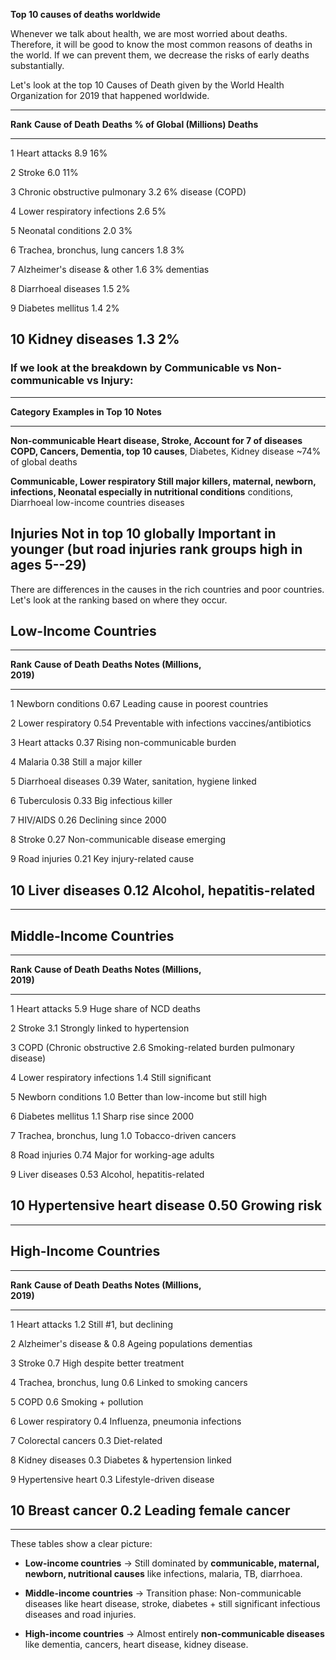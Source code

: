 **Top 10 causes of deaths worldwide**

Whenever we talk about health, we are most worried about deaths.
Therefore, it will be good to know the most common reasons of deaths in
the world. If we can prevent them, we decrease the risks of early deaths
substantially.

Let's look at the top 10 Causes of Death given by the World Health
Organization for 2019 that happened worldwide.

  ------------------------------------------------------------------------------
  **Rank**   **Cause of Death**                   **Deaths        **% of Global
                                                  (Millions)**    Deaths**
  ---------- ------------------------------------ --------------- --------------
  1          Heart attacks                        8.9             16%

  2          Stroke                               6.0             11%

  3          Chronic obstructive pulmonary        3.2             6%
             disease (COPD)                                       

  4          Lower respiratory infections         2.6             5%

  5          Neonatal conditions                  2.0             3%

  6          Trachea, bronchus, lung cancers      1.8             3%

  7          Alzheimer's disease & other          1.6             3%
             dementias                                            

  8          Diarrhoeal diseases                  1.5             2%

  9          Diabetes mellitus                    1.4             2%

  10         Kidney diseases                      1.3             2%
  ------------------------------------------------------------------------------

### If we look at the breakdown by Communicable vs Non-communicable vs Injury:

  ------------------------------------------------------------------------
  **Category**             **Examples in Top 10**     **Notes**
  ------------------------ -------------------------- --------------------
  **Non-communicable       Heart disease, Stroke,     Account for **7 of
  diseases**               COPD, Cancers, Dementia,   top 10 causes**,
                           Diabetes, Kidney disease   \~74% of global
                                                      deaths

  **Communicable,          Lower respiratory          Still major killers,
  maternal, newborn,       infections, Neonatal       especially in
  nutritional conditions** conditions, Diarrhoeal     low-income countries
                           diseases                   

  **Injuries**             Not in top 10 globally     Important in younger
                           (but road injuries rank    groups
                           high in ages 5--29)        
  ------------------------------------------------------------------------

There are differences in the causes in the rich countries and poor
countries. Let's look at the ranking based on where they occur.

## **Low-Income Countries**

  -----------------------------------------------------------------------------
  **Rank**   **Cause of Death**   **Deaths          **Notes**
                                  (Millions,        
                                  2019)**           
  ---------- -------------------- ----------------- ---------------------------
  1          Newborn conditions   0.67              Leading cause in poorest
                                                    countries

  2          Lower respiratory    0.54              Preventable with
             infections                             vaccines/antibiotics

  3          Heart attacks        0.37              Rising non-communicable
                                                    burden

  4          Malaria              0.38              Still a major killer

  5          Diarrhoeal diseases  0.39              Water, sanitation, hygiene
                                                    linked

  6          Tuberculosis         0.33              Big infectious killer

  7          HIV/AIDS             0.26              Declining since 2000

  8          Stroke               0.27              Non-communicable disease
                                                    emerging

  9          Road injuries        0.21              Key injury-related cause

  10         Liver diseases       0.12              Alcohol, hepatitis-related
  -----------------------------------------------------------------------------

------------------------------------------------------------------------

## 

## **Middle-Income Countries**

  ------------------------------------------------------------------------------
  **Rank**   **Cause of Death**           **Deaths        **Notes**
                                          (Millions,      
                                          2019)**         
  ---------- ---------------------------- --------------- ----------------------
  1          Heart attacks                5.9             Huge share of NCD
                                                          deaths

  2          Stroke                       3.1             Strongly linked to
                                                          hypertension

  3          COPD (Chronic obstructive    2.6             Smoking-related burden
             pulmonary disease)                           

  4          Lower respiratory infections 1.4             Still significant

  5          Newborn conditions           1.0             Better than low-income
                                                          but still high

  6          Diabetes mellitus            1.1             Sharp rise since 2000

  7          Trachea, bronchus, lung      1.0             Tobacco-driven
             cancers                                      

  8          Road injuries                0.74            Major for working-age
                                                          adults

  9          Liver diseases               0.53            Alcohol,
                                                          hepatitis-related

  10         Hypertensive heart disease   0.50            Growing risk
  ------------------------------------------------------------------------------

------------------------------------------------------------------------

## **High-Income Countries**

  -----------------------------------------------------------------------------
  **Rank**   **Cause of Death**       **Deaths          **Notes**
                                      (Millions,        
                                      2019)**           
  ---------- ------------------------ ----------------- -----------------------
  1          Heart attacks            1.2               Still #1, but declining

  2          Alzheimer's disease &    0.8               Ageing populations
             dementias                                  

  3          Stroke                   0.7               High despite better
                                                        treatment

  4          Trachea, bronchus, lung  0.6               Linked to smoking
             cancers                                    

  5          COPD                     0.6               Smoking + pollution

  6          Lower respiratory        0.4               Influenza, pneumonia
             infections                                 

  7          Colorectal cancers       0.3               Diet-related

  8          Kidney diseases          0.3               Diabetes & hypertension
                                                        linked

  9          Hypertensive heart       0.3               Lifestyle-driven
             disease                                    

  10         Breast cancer            0.2               Leading female cancer
  -----------------------------------------------------------------------------

------------------------------------------------------------------------

These tables show a clear picture:

- **Low-income countries** → Still dominated by **communicable,
  maternal, newborn, nutritional causes** like infections, malaria, TB,
  diarrhoea.

- **Middle-income countries** → Transition phase: Non-communicable
  diseases like heart disease, stroke, diabetes + still significant
  infectious diseases and road injuries.

- **High-income countries** → Almost entirely **non-communicable
  diseases** like dementia, cancers, heart disease, kidney disease.
